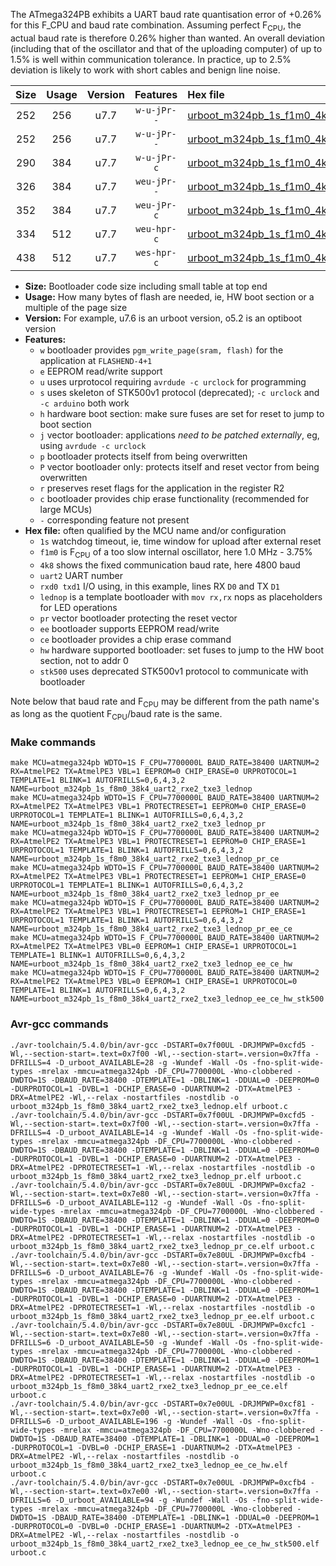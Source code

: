 The ATmega324PB exhibits a UART baud rate quantisation error of +0.26% for this F_CPU and baud rate combination. Assuming perfect F<sub>CPU</sub>, the actual baud rate is therefore 0.26% higher than wanted. An overall deviation (including that of the oscillator and that of the uploading computer) of up to 1.5% is well within communication tolerance. In practice, up to 2.5% deviation is likely to work with short cables and benign line noise.

|Size|Usage|Version|Features|Hex file|
|:-:|:-:|:-:|:-:|:--|
|252|256|u7.7|`w-u-jPr--`|[urboot_m324pb_1s_f1m0_4k8_uart2_rxe2_txe3_lednop.hex](https://raw.githubusercontent.com/stefanrueger/urboot.hex/main/mcus/atmega324pb/watchdog_1_s/internal_oscillator_f-3.75%25/%2B1m000000_hz/%2B%2B%2B4k8_baud/uart2_rxe2_txe3/lednop/urboot_m324pb_1s_f1m0_4k8_uart2_rxe2_txe3_lednop.hex)|
|252|256|u7.7|`w-u-jPr--`|[urboot_m324pb_1s_f1m0_4k8_uart2_rxe2_txe3_lednop_pr.hex](https://raw.githubusercontent.com/stefanrueger/urboot.hex/main/mcus/atmega324pb/watchdog_1_s/internal_oscillator_f-3.75%25/%2B1m000000_hz/%2B%2B%2B4k8_baud/uart2_rxe2_txe3/lednop/urboot_m324pb_1s_f1m0_4k8_uart2_rxe2_txe3_lednop_pr.hex)|
|290|384|u7.7|`w-u-jPr-c`|[urboot_m324pb_1s_f1m0_4k8_uart2_rxe2_txe3_lednop_pr_ce.hex](https://raw.githubusercontent.com/stefanrueger/urboot.hex/main/mcus/atmega324pb/watchdog_1_s/internal_oscillator_f-3.75%25/%2B1m000000_hz/%2B%2B%2B4k8_baud/uart2_rxe2_txe3/lednop/urboot_m324pb_1s_f1m0_4k8_uart2_rxe2_txe3_lednop_pr_ce.hex)|
|326|384|u7.7|`weu-jPr--`|[urboot_m324pb_1s_f1m0_4k8_uart2_rxe2_txe3_lednop_pr_ee.hex](https://raw.githubusercontent.com/stefanrueger/urboot.hex/main/mcus/atmega324pb/watchdog_1_s/internal_oscillator_f-3.75%25/%2B1m000000_hz/%2B%2B%2B4k8_baud/uart2_rxe2_txe3/lednop/urboot_m324pb_1s_f1m0_4k8_uart2_rxe2_txe3_lednop_pr_ee.hex)|
|352|384|u7.7|`weu-jPr-c`|[urboot_m324pb_1s_f1m0_4k8_uart2_rxe2_txe3_lednop_pr_ee_ce.hex](https://raw.githubusercontent.com/stefanrueger/urboot.hex/main/mcus/atmega324pb/watchdog_1_s/internal_oscillator_f-3.75%25/%2B1m000000_hz/%2B%2B%2B4k8_baud/uart2_rxe2_txe3/lednop/urboot_m324pb_1s_f1m0_4k8_uart2_rxe2_txe3_lednop_pr_ee_ce.hex)|
|334|512|u7.7|`weu-hpr-c`|[urboot_m324pb_1s_f1m0_4k8_uart2_rxe2_txe3_lednop_ee_ce_hw.hex](https://raw.githubusercontent.com/stefanrueger/urboot.hex/main/mcus/atmega324pb/watchdog_1_s/internal_oscillator_f-3.75%25/%2B1m000000_hz/%2B%2B%2B4k8_baud/uart2_rxe2_txe3/lednop/urboot_m324pb_1s_f1m0_4k8_uart2_rxe2_txe3_lednop_ee_ce_hw.hex)|
|438|512|u7.7|`wes-hpr-c`|[urboot_m324pb_1s_f1m0_4k8_uart2_rxe2_txe3_lednop_ee_ce_hw_stk500.hex](https://raw.githubusercontent.com/stefanrueger/urboot.hex/main/mcus/atmega324pb/watchdog_1_s/internal_oscillator_f-3.75%25/%2B1m000000_hz/%2B%2B%2B4k8_baud/uart2_rxe2_txe3/lednop/urboot_m324pb_1s_f1m0_4k8_uart2_rxe2_txe3_lednop_ee_ce_hw_stk500.hex)|

- **Size:** Bootloader code size including small table at top end
- **Usage:** How many bytes of flash are needed, ie, HW boot section or a multiple of the page size
- **Version:** For example, u7.6 is an urboot version, o5.2 is an optiboot version
- **Features:**
  + `w` bootloader provides `pgm_write_page(sram, flash)` for the application at `FLASHEND-4+1`
  + `e` EEPROM read/write support
  + `u` uses urprotocol requiring `avrdude -c urclock` for programming
  + `s` uses skeleton of STK500v1 protocol (deprecated); `-c urclock` and `-c arduino` both work
  + `h` hardware boot section: make sure fuses are set for reset to jump to boot section
  + `j` vector bootloader: applications *need to be patched externally*, eg, using `avrdude -c urclock`
  + `p` bootloader protects itself from being overwritten
  + `P` vector bootloader only: protects itself and reset vector from being overwritten
  + `r` preserves reset flags for the application in the register R2
  + `c` bootloader provides chip erase functionality (recommended for large MCUs)
  + `-` corresponding feature not present
- **Hex file:** often qualified by the MCU name and/or configuration
  + `1s` watchdog timeout, ie, time window for upload after external reset
  + `f1m0` is F<sub>CPU</sub> of a too slow internal oscillator, here 1.0 MHz - 3.75%
  + `4k8` shows the fixed communication baud rate, here 4800 baud
  + `uart2` UART number
  + `rxd0 txd1` I/O using, in this example, lines RX `D0` and TX `D1`
  + `lednop` is a template bootloader with `mov rx,rx` nops as placeholders for LED operations
  + `pr` vector bootloader protecting the reset vector
  + `ee` bootloader supports EEPROM read/write
  + `ce` bootloader provides a chip erase command
  + `hw` hardware supported bootloader: set fuses to jump to the HW boot section, not to addr 0
  + `stk500` uses deprecated STK500v1 protocol to communicate with bootloader


Note below that baud rate and F<sub>CPU</sub> may be different from the path name's as long as the quotient F<sub>CPU</sub>/baud rate is the same.

### Make commands
```
make MCU=atmega324pb WDTO=1S F_CPU=7700000L BAUD_RATE=38400 UARTNUM=2 RX=AtmelPE2 TX=AtmelPE3 VBL=1 EEPROM=0 CHIP_ERASE=0 URPROTOCOL=1 TEMPLATE=1 BLINK=1 AUTOFRILLS=0,6,4,3,2 NAME=urboot_m324pb_1s_f8m0_38k4_uart2_rxe2_txe3_lednop
make MCU=atmega324pb WDTO=1S F_CPU=7700000L BAUD_RATE=38400 UARTNUM=2 RX=AtmelPE2 TX=AtmelPE3 VBL=1 PROTECTRESET=1 EEPROM=0 CHIP_ERASE=0 URPROTOCOL=1 TEMPLATE=1 BLINK=1 AUTOFRILLS=0,6,4,3,2 NAME=urboot_m324pb_1s_f8m0_38k4_uart2_rxe2_txe3_lednop_pr
make MCU=atmega324pb WDTO=1S F_CPU=7700000L BAUD_RATE=38400 UARTNUM=2 RX=AtmelPE2 TX=AtmelPE3 VBL=1 PROTECTRESET=1 EEPROM=0 CHIP_ERASE=1 URPROTOCOL=1 TEMPLATE=1 BLINK=1 AUTOFRILLS=0,6,4,3,2 NAME=urboot_m324pb_1s_f8m0_38k4_uart2_rxe2_txe3_lednop_pr_ce
make MCU=atmega324pb WDTO=1S F_CPU=7700000L BAUD_RATE=38400 UARTNUM=2 RX=AtmelPE2 TX=AtmelPE3 VBL=1 PROTECTRESET=1 EEPROM=1 CHIP_ERASE=0 URPROTOCOL=1 TEMPLATE=1 BLINK=1 AUTOFRILLS=0,6,4,3,2 NAME=urboot_m324pb_1s_f8m0_38k4_uart2_rxe2_txe3_lednop_pr_ee
make MCU=atmega324pb WDTO=1S F_CPU=7700000L BAUD_RATE=38400 UARTNUM=2 RX=AtmelPE2 TX=AtmelPE3 VBL=1 PROTECTRESET=1 EEPROM=1 CHIP_ERASE=1 URPROTOCOL=1 TEMPLATE=1 BLINK=1 AUTOFRILLS=0,6,4,3,2 NAME=urboot_m324pb_1s_f8m0_38k4_uart2_rxe2_txe3_lednop_pr_ee_ce
make MCU=atmega324pb WDTO=1S F_CPU=7700000L BAUD_RATE=38400 UARTNUM=2 RX=AtmelPE2 TX=AtmelPE3 VBL=0 EEPROM=1 CHIP_ERASE=1 URPROTOCOL=1 TEMPLATE=1 BLINK=1 AUTOFRILLS=0,6,4,3,2 NAME=urboot_m324pb_1s_f8m0_38k4_uart2_rxe2_txe3_lednop_ee_ce_hw
make MCU=atmega324pb WDTO=1S F_CPU=7700000L BAUD_RATE=38400 UARTNUM=2 RX=AtmelPE2 TX=AtmelPE3 VBL=0 EEPROM=1 CHIP_ERASE=1 URPROTOCOL=0 TEMPLATE=1 BLINK=1 AUTOFRILLS=0,6,4,3,2 NAME=urboot_m324pb_1s_f8m0_38k4_uart2_rxe2_txe3_lednop_ee_ce_hw_stk500
```

### Avr-gcc commands
```
./avr-toolchain/5.4.0/bin/avr-gcc -DSTART=0x7f00UL -DRJMPWP=0xcfd5 -Wl,--section-start=.text=0x7f00 -Wl,--section-start=.version=0x7ffa -DFRILLS=4 -D_urboot_AVAILABLE=28 -g -Wundef -Wall -Os -fno-split-wide-types -mrelax -mmcu=atmega324pb -DF_CPU=7700000L -Wno-clobbered -DWDTO=1S -DBAUD_RATE=38400 -DTEMPLATE=1 -DBLINK=1 -DDUAL=0 -DEEPROM=0 -DURPROTOCOL=1 -DVBL=1 -DCHIP_ERASE=0 -DUARTNUM=2 -DTX=AtmelPE3 -DRX=AtmelPE2 -Wl,--relax -nostartfiles -nostdlib -o urboot_m324pb_1s_f8m0_38k4_uart2_rxe2_txe3_lednop.elf urboot.c
./avr-toolchain/5.4.0/bin/avr-gcc -DSTART=0x7f00UL -DRJMPWP=0xcfd5 -Wl,--section-start=.text=0x7f00 -Wl,--section-start=.version=0x7ffa -DFRILLS=4 -D_urboot_AVAILABLE=14 -g -Wundef -Wall -Os -fno-split-wide-types -mrelax -mmcu=atmega324pb -DF_CPU=7700000L -Wno-clobbered -DWDTO=1S -DBAUD_RATE=38400 -DTEMPLATE=1 -DBLINK=1 -DDUAL=0 -DEEPROM=0 -DURPROTOCOL=1 -DVBL=1 -DCHIP_ERASE=0 -DUARTNUM=2 -DTX=AtmelPE3 -DRX=AtmelPE2 -DPROTECTRESET=1 -Wl,--relax -nostartfiles -nostdlib -o urboot_m324pb_1s_f8m0_38k4_uart2_rxe2_txe3_lednop_pr.elf urboot.c
./avr-toolchain/5.4.0/bin/avr-gcc -DSTART=0x7e80UL -DRJMPWP=0xcfa2 -Wl,--section-start=.text=0x7e80 -Wl,--section-start=.version=0x7ffa -DFRILLS=6 -D_urboot_AVAILABLE=112 -g -Wundef -Wall -Os -fno-split-wide-types -mrelax -mmcu=atmega324pb -DF_CPU=7700000L -Wno-clobbered -DWDTO=1S -DBAUD_RATE=38400 -DTEMPLATE=1 -DBLINK=1 -DDUAL=0 -DEEPROM=0 -DURPROTOCOL=1 -DVBL=1 -DCHIP_ERASE=1 -DUARTNUM=2 -DTX=AtmelPE3 -DRX=AtmelPE2 -DPROTECTRESET=1 -Wl,--relax -nostartfiles -nostdlib -o urboot_m324pb_1s_f8m0_38k4_uart2_rxe2_txe3_lednop_pr_ce.elf urboot.c
./avr-toolchain/5.4.0/bin/avr-gcc -DSTART=0x7e80UL -DRJMPWP=0xcfb4 -Wl,--section-start=.text=0x7e80 -Wl,--section-start=.version=0x7ffa -DFRILLS=6 -D_urboot_AVAILABLE=76 -g -Wundef -Wall -Os -fno-split-wide-types -mrelax -mmcu=atmega324pb -DF_CPU=7700000L -Wno-clobbered -DWDTO=1S -DBAUD_RATE=38400 -DTEMPLATE=1 -DBLINK=1 -DDUAL=0 -DEEPROM=1 -DURPROTOCOL=1 -DVBL=1 -DCHIP_ERASE=0 -DUARTNUM=2 -DTX=AtmelPE3 -DRX=AtmelPE2 -DPROTECTRESET=1 -Wl,--relax -nostartfiles -nostdlib -o urboot_m324pb_1s_f8m0_38k4_uart2_rxe2_txe3_lednop_pr_ee.elf urboot.c
./avr-toolchain/5.4.0/bin/avr-gcc -DSTART=0x7e80UL -DRJMPWP=0xcfc1 -Wl,--section-start=.text=0x7e80 -Wl,--section-start=.version=0x7ffa -DFRILLS=6 -D_urboot_AVAILABLE=50 -g -Wundef -Wall -Os -fno-split-wide-types -mrelax -mmcu=atmega324pb -DF_CPU=7700000L -Wno-clobbered -DWDTO=1S -DBAUD_RATE=38400 -DTEMPLATE=1 -DBLINK=1 -DDUAL=0 -DEEPROM=1 -DURPROTOCOL=1 -DVBL=1 -DCHIP_ERASE=1 -DUARTNUM=2 -DTX=AtmelPE3 -DRX=AtmelPE2 -DPROTECTRESET=1 -Wl,--relax -nostartfiles -nostdlib -o urboot_m324pb_1s_f8m0_38k4_uart2_rxe2_txe3_lednop_pr_ee_ce.elf urboot.c
./avr-toolchain/5.4.0/bin/avr-gcc -DSTART=0x7e00UL -DRJMPWP=0xcf81 -Wl,--section-start=.text=0x7e00 -Wl,--section-start=.version=0x7ffa -DFRILLS=6 -D_urboot_AVAILABLE=196 -g -Wundef -Wall -Os -fno-split-wide-types -mrelax -mmcu=atmega324pb -DF_CPU=7700000L -Wno-clobbered -DWDTO=1S -DBAUD_RATE=38400 -DTEMPLATE=1 -DBLINK=1 -DDUAL=0 -DEEPROM=1 -DURPROTOCOL=1 -DVBL=0 -DCHIP_ERASE=1 -DUARTNUM=2 -DTX=AtmelPE3 -DRX=AtmelPE2 -Wl,--relax -nostartfiles -nostdlib -o urboot_m324pb_1s_f8m0_38k4_uart2_rxe2_txe3_lednop_ee_ce_hw.elf urboot.c
./avr-toolchain/5.4.0/bin/avr-gcc -DSTART=0x7e00UL -DRJMPWP=0xcfb4 -Wl,--section-start=.text=0x7e00 -Wl,--section-start=.version=0x7ffa -DFRILLS=6 -D_urboot_AVAILABLE=94 -g -Wundef -Wall -Os -fno-split-wide-types -mrelax -mmcu=atmega324pb -DF_CPU=7700000L -Wno-clobbered -DWDTO=1S -DBAUD_RATE=38400 -DTEMPLATE=1 -DBLINK=1 -DDUAL=0 -DEEPROM=1 -DURPROTOCOL=0 -DVBL=0 -DCHIP_ERASE=1 -DUARTNUM=2 -DTX=AtmelPE3 -DRX=AtmelPE2 -Wl,--relax -nostartfiles -nostdlib -o urboot_m324pb_1s_f8m0_38k4_uart2_rxe2_txe3_lednop_ee_ce_hw_stk500.elf urboot.c
```

